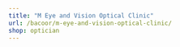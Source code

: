 ```yaml
---
title: "M Eye and Vision Optical Clinic"
url: /bacoor/m-eye-and-vision-optical-clinic/
shop: optician
---
```

